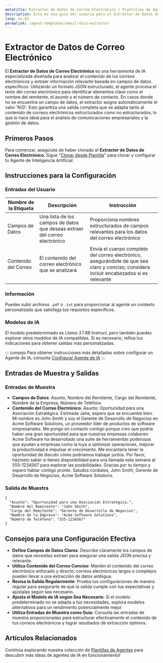 ```yaml
---
metatitle: Extractor de Datos de Correo Electrónico | Plantillas de Agente | Guía del Usuario de FabriXAI
description: Esta es una guía del usuario para el Extractor de Datos de Correo Electrónico, un analizador de correos electrónicos profesional para extraer información relevante de los correos electrónicos.
lang: es-ES
permalink: /agent-templates/email-data-extractor
---
```


# Extractor de Datos de Correo Electrónico

El **Extractor de Datos de Correo Electrónico** es una herramienta de IA especializada diseñada para analizar el contenido de los correos electrónicos y extraer información relevante basada en campos de datos específicos. Utilizando un formato JSON estructurado, el agente procesa el texto del correo electrónico para identificar elementos clave como el nombre del remitente, el asunto y el número de contacto. En casos donde no se encuentra un campo de datos, el extractor asigna automáticamente el valor 'N/D'. Esto garantiza una salida completa que se adapta tanto al contenido de correos electrónicos estructurados como no estructurados, lo que lo hace ideal para el análisis de comunicaciones empresariales y la gestión de datos.

## Primeros Pasos

Para comenzar, asegúrate de haber clonado el **Extractor de Datos de Correo Electrónico**. Sigue "[Clonar desde Plantilla](/es-es/clonar-desde-plantilla)" para clonar y configurar tu Agente de Inteligencia Artificial.

## Instrucciones para la Configuración

### Entradas del Usuario

| Nombre de la Etiqueta | Descripción                                               | Instrucción                                                                                                   |
| --------------------- | --------------------------------------------------------- | ------------------------------------------------------------------------------------------------------------- |
| Campos de Datos       | Una lista de los campos de datos que deseas extraer del correo electrónico | Proporciona nombres estructurados de campos relevantes para los datos del correo electrónico                   |
| Contenido del Correo  | El contenido del correo electrónico que se analizará      | Envía el cuerpo completo del correo electrónico, asegurándote de que sea claro y conciso; considera incluir encabezados si es relevante |

### Información

Puedes subir archivos `.pdf` o `.txt` para proporcionar al agente un contexto personalizado que satisfaga tus requisitos específicos.

### Modelos de IA

El modelo predeterminado es *Llama 3.1 8B Instruct*, pero también puedes explorar otros modelos de IA compatibles. Si es necesario, refina tus indicaciones para obtener salidas más personalizadas.

::: consejo
Para obtener instrucciones más detalladas sobre configurar un Agente de IA, consulta [Configurar Agente de IA](/es-es/configure-ai-agent/)
:::

## Entradas de Muestra y Salidas

### Entradas de Muestra

- **Campos de Datos**: Asunto, Nombre del Remitente, Cargo del Remitente, Nombre de la Empresa, Número de Teléfono
- **Contenido del Correo Electrónico**: Asunto: Oportunidad para una Asociación Estratégica. Estimada Jane, espero que se encuentre bien. Mi nombre es John Smith y soy el Gerente de Desarrollo de Negocios en Acme Software Solutions, un proveedor líder de productos de software empresariales. Me pongo en contacto contigo porque creo que podría haber una gran oportunidad para que nuestras empresas colaboren. Acme Software ha desarrollado una suite de herramientas poderosas que ayudan a empresas como la tuya a optimizar operaciones, mejorar la productividad e impulsar el crecimiento. Me encantaría tener la oportunidad de discutir cómo podríamos trabajar juntos. Por favor, házmelo saber si tienes disponibilidad para una llamada esta semana al 555-1234567 para explorar las posibilidades. Gracias por tu tiempo y espero hablar contigo pronto. Saludos cordiales, John Smith, Gerente de Desarrollo de Negocios, Acme Software Solutions.

### Salida de Muestra

```
{
  "Asunto": "Oportunidad para una Asociación Estratégica.",
  "Nombre del Remitente": "John Smith",
  "Cargo del Remitente": "Gerente de Desarrollo de Negocios",
  "Nombre de la Empresa": "Acme Software Solutions",
  "Número de Teléfono": "555-1234567"
}
```

## Consejos para una Configuración Efectiva

- **Define Campos de Datos Claros**: Describe claramente los campos de datos que necesitas extraer para asegurar una salida JSON precisa y relevante.
- **Utiliza Contenido del Correo Conciso**: Mantén el contenido del correo electrónico enfocado y directo; correos electrónicos largos o complejos pueden llevar a una extracción de datos ambigua.
- **Revisa la Salida Regularmente**: Prueba tus configuraciones de manera regular para asegurarte de que la salida cumple con tus expectativas y ajústalas según sea necesario.
- **Ajusta el Modelo de IA según Sea Necesario**: Si el modelo predeterminado no se adapta a tus necesidades, explora modelos alternativos para un rendimiento potencialmente mejor.
- **Utiliza Entradas de Muestra como Guía**: Consulta las entradas de muestra proporcionadas para estructurar efectivamente el contenido de tus correos electrónicos y lograr resultados de extracción óptimos.

## Artículos Relacionados
Continúa explorando nuestra colección de [Plantillas de Agentes](/es-es/agent-templates/) para descubrir más ideas de agentes de IA en funcionamiento!